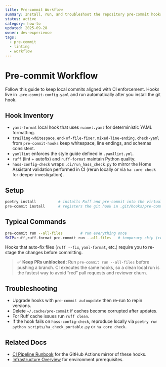```yaml
---
title: Pre-commit Workflow
summary: Install, run, and troubleshoot the repository pre-commit hooks.
status: active
category: how-to
updated: 2025-09-28
owner: dev-experience
tags:
  - pre-commit
  - linting
  - workflow
---
```


# Pre-commit Workflow

Follow this guide to keep local commits aligned with CI enforcement. Hooks live in `.pre-commit-config.yaml` and run automatically after you install the git hook.

## Hook Inventory
- `yaml-format` local hook that uses `ruamel.yaml` for deterministic YAML formatting.
- `trailing-whitespace`, `end-of-file-fixer`, `mixed-line-ending`, `check-yaml` from `pre-commit-hooks` keep whitespace, line endings, and schemas consistent.
- `yamllint` enforces the style guide defined in `.yamllint.yml`.
- `ruff` (lint + autofix) and `ruff-format` maintain Python quality.
- `hass-config-check` wraps `.ci/run_hass_check.py` to mirror the Home Assistant validation performed in CI (rerun locally or via `ha core check` for deeper investigation).

## Setup

```bash
poetry install          # installs Ruff and pre-commit into the virtualenv
pre-commit install      # registers the git hook in .git/hooks/pre-commit
```

## Typical Commands

```bash
pre-commit run --all-files        # run everything once
SKIP=ruff,ruff-format pre-commit run --all-files   # temporary skip (remember to re-run!)
```

Hooks that auto-fix files (`ruff --fix`, `yaml-format`, etc.) require you to re-stage the changes before committing.

> ✅ **Keep PRs unblocked:** Run `pre-commit run --all-files` before pushing a branch. CI executes the same hooks, so a clean local run is the fastest way to avoid “red” pull requests and reviewer churn.

## Troubleshooting
- Upgrade hooks with `pre-commit autoupdate` then re-run to repin versions.
- Delete `~/.cache/pre-commit` if caches become corrupted after updates.
- For Ruff cache issues run `ruff clean`.
- If the hook fails on `hass-config-check`, reproduce locally via `poetry run python scripts/ha_check_portable.py` or `ha core check`.

## Related Docs
- [CI Pipeline Runbook](ci.md) for the GitHub Actions mirror of these hooks.
- [Infrastructure Overview](../reference/infrastructure.md) for environment prerequisites.

